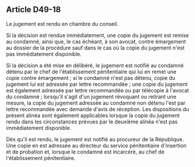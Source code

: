 Article D49-18
----
Le jugement est rendu en chambre du conseil.

Si la décision est rendue immédiatement, une copie du jugement est remise au
condamné, ainsi que, le cas échéant, à son avocat, contre émargement au dossier
de la procédure sauf dans le cas où la copie du jugement n'est pas immédiatement
disponible.

Si la décision a été mise en délibéré, le jugement est notifié au condamné
détenu par le chef de l'établissement pénitentiaire qui lui en remet une copie
contre émargement ; si le condamné n'est pas détenu, copie du jugement lui est
adressée par lettre recommandée ; une copie du jugement est également adressée
par lettre recommandée ou par télécopie à l'avocat du condamné ; lorsqu'il
s'agit d'un jugement révoquant ou retirant une mesure, la copie du jugement
adressée au condamné non détenu l'est par lettre recommandée avec demande d'avis
de réception. Les dispositions du présent alinéa sont également applicables
lorsque la copie du jugement rendu dans les circonstances prévues par le
deuxième alinéa n'est pas immédiatement disponible.

Dès qu'il est rendu, le jugement est notifié au procureur de la République. Une
copie en est adressée au directeur du service pénitentiaire d'insertion et de
probation et, lorsque le condamné est incarcéré, au chef de l'établissement
pénitentiaire.
